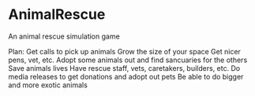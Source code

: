 # AnimalRescue
An animal rescue simulation game

Plan:
Get calls to pick up animals
Grow the size of your space
Get nicer pens, vet, etc.
Adopt some animals out and find sancuaries for the others
Save animals lives
Have rescue staff, vets, caretakers, builders, etc.
Do media releases to get donations and adopt out pets
Be able to do bigger and more exotic animals